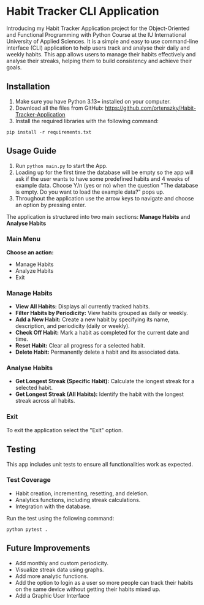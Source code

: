 # Habit Tracker CLI Application

Introducing my Habit Tracker Application project for the Object-Oriented and Functional Programming with Python Course at the IU International University of Applied Sciences. 
It is a simple and easy to use command-line interface (CLI) application to help users track and analyse their daily and weekly habits. This app allows users to manage their habits effectively and analyse their streaks, helping them to build consistency and achieve their goals.

## Installation

1. Make sure you have Python 3.13= installed on your computer.
2. Download all the files from GitHub:
https://github.com/ortenszky/Habit-Tracker-Application
3. Install the required libraries with the following command:
```shell
pip install -r requirements.txt
```

## Usage Guide
1. Run `python main.py` to start the App.
2. Loading up for the first time the database will be empty so the app will ask if the user wants to have some predefined habits and 4 weeks of example data. Choose Y/n (yes or no) when the question "The database is empty. Do you want to load the example data?" pops up.
3. Throughout the application use the arrow keys to navigate and choose an option by pressing enter.

The application is structured into two main sections: **Manage Habits** and **Analyse Habits**

### Main Menu
**Choose an action:**
- Manage Habits
- Analyze Habits
- Exit

### Manage Habits
- **View All Habits:**
        Displays all currently tracked habits.
- **Filter Habits by Periodicity:**
        View habits grouped as daily or weekly.
- **Add a New Habit:**
        Create a new habit by specifying its name, description, and periodicity (daily or weekly).
- **Check Off Habit:**
        Mark a habit as completed for the current date and time.
- **Reset Habit:**
        Clear all progress for a selected habit.
- **Delete Habit:**
        Permanently delete a habit and its associated data.

### Analyse Habits

- **Get Longest Streak (Specific Habit):**
        Calculate the longest streak for a selected habit.
- **Get Longest Streak (All Habits):**
        Identify the habit with the longest streak across all habits.

### Exit
To exit the application select the "Exit" option.

## Testing
This app includes unit tests to ensure all functionalities work as expected.

### Test Coverage
- Habit creation, incrementing, resetting, and deletion.
- Analytics functions, including streak calculations.
- Integration with the database.

Run the test using the following command: 
```shell
python pytest .
```
## Future Improvements
- Add monthly and custom periodicity.
- Visualize streak data using graphs.
- Add more analytic functions.
- Add the option to login as a user so more people can track their habits on the same device without getting their habits mixed up.
- Add a Graphic User Interface
